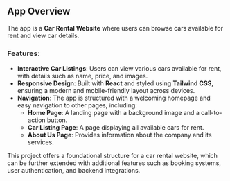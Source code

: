## App Overview

The app is a **Car Rental Website** where users can browse cars available for rent and view car details.

### Features:
- **Interactive Car Listings**: Users can view various cars available for rent, with details such as name, price, and images.
- **Responsive Design**: Built with **React** and styled using **Tailwind CSS**, ensuring a modern and mobile-friendly layout across devices.
- **Navigation**: The app is structured with a welcoming homepage and easy navigation to other pages, including:
  - **Home Page**: A landing page with a background image and a call-to-action button.
  - **Car Listing Page**: A page displaying all available cars for rent.
  - **About Us Page**: Provides information about the company and its services.

This project offers a foundational structure for a car rental website, which can be further extended with additional features such as booking systems, user authentication, and backend integrations.

